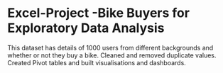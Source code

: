 # Excel-Project -Bike Buyers for Exploratory Data Analysis

This dataset has details of 1000 users from different backgrounds and whether or not they buy a bike. Cleaned and removed duplicate values. Created Pivot tables and built visualisations and dashboards.

